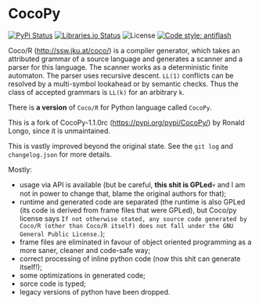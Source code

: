 CocoPy
======
[![PyPi Status](https://img.shields.io/pypi/v/CocoPy.svg)](https://pypi.org/pypi/CocoPy)
[![Libraries.io Status](https://img.shields.io/librariesio/github/KOLANICH/CoCoPy.svg)](https://libraries.io/github/KOLANICH/CoCoPy)
![License](https://img.shields.io/github/license/KOLANICH/CoCoPy.svg)
[![Code style: antiflash](https://img.shields.io/badge/code%20style-antiflash-FFF.svg)](https://github.com/KOLANICH-tools/antiflash.py)

Coco/R (http://ssw.jku.at/coco/) is a compiler generator, which takes an attributed grammar of a source language and generates a scanner and a parser for this language. The scanner works as a deterministic finite automaton. The parser uses recursive descent. `LL(1)` conflicts can be resolved by a multi-symbol lookahead or by semantic checks. Thus the class of accepted grammars is `LL(k)` for an arbitrary `k`.

There is **a version** of `Coco/R` for Python language called `CocoPy`.

This is a fork of CocoPy-1.1.0rc (https://pypi.org/pypi/CocoPy/) by Ronald Longo, since it is unmaintained.

This is vastly improved beyond the original state. See the `git log` and `changelog.json` for more details.

Mostly:

* usage via API is available (but be careful, **this shit is GPLed**💀 and I am not in power to change that, blame the original authors for that);
* runtime and generated code are separated (the runtime is also GPLed (its code is derived from frame files that were GPLed), but Coco/py license says `If not otherwise stated, any source code generated by Coco/R (other than Coco/R itself) does not fall under the GNU General Public License.`);
* frame files are eliminated in favour of object oriented programming as a more saner, cleaner and code-safe way;
* correct processing of inline python code (now this shit can generate itself!);
* some optimizations in generated code;
* sorce code is typed;
* legacy versions of python have been dropped.
